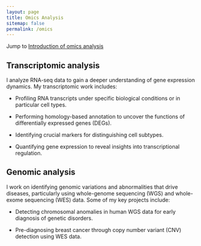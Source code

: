 ```yaml
---
layout: page
title: Omics Analysis
sitemap: false
permalink: /omics
---
```


Jump to [Introduction of omics analysis](https://vanngocthuyla.github.io/omics/posts/omics_intro)

## Transcriptomic analysis

I analyze RNA-seq data to gain a deeper understanding of gene expression dynamics. My transcriptomic work includes:

- Profiling RNA transcripts under specific biological conditions or in particular cell types.

- Performing homology-based annotation to uncover the functions of differentially expressed genes (DEGs).

- Identifying crucial markers for distinguishing cell subtypes.

- Quantifying gene expression to reveal insights into transcriptional regulation.


## Genomic analysis

I work on identifying genomic variations and abnormalities that drive diseases, particularly using whole-genome sequencing (WGS) and whole-exome sequencing (WES) data. Some of my key projects include:

- Detecting chromosomal anomalies in human WGS data for early diagnosis of genetic disorders.

- Pre-diagnosing breast cancer through copy number variant (CNV) detection using WES data.
